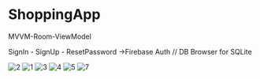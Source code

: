 # ShoppingApp
MVVM-Room-ViewModel

SignIn - SignUp - ResetPassword ->Firebase Auth // 
DB Browser for SQLite


![2](https://github.com/AliArdal/ShoppingApp/assets/135712333/7dfa62eb-15ab-41d7-91a5-b253b922e132)
![1](https://github.com/AliArdal/ShoppingApp/assets/135712333/b4bf1a69-e80a-4f74-972a-0597d05b2917)
![3](https://github.com/AliArdal/ShoppingApp/assets/135712333/d5709609-d507-4228-9e81-ea05d91e03e1)
![4](https://github.com/AliArdal/ShoppingApp/assets/135712333/0d1c79e3-8946-418f-b892-1f7ecf48c321)
![5](https://github.com/AliArdal/ShoppingApp/assets/135712333/db5fe6de-3685-4753-9060-229aef8aed23)
![7](https://github.com/AliArdal/About-me/assets/135712333/964ad1bb-a692-40d1-bbf0-0e76697205b4)

